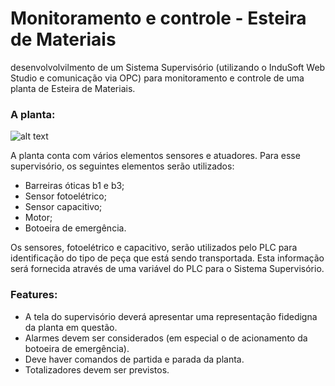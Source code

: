 # Monitoramento e controle - Esteira de Materiais

desenvolvolvilmento de um Sistema Supervisório (utilizando o InduSoft Web Studio e comunicação via OPC) para monitoramento e controle de uma planta de Esteira de Materiais.

### A planta:

![alt text](https://online.ucl.br/assets/courseware/v1/6ed4a3633da5d81bf49b65d9f7ece27b/asset-v1:UCLx+11684+2022-2+type@asset+block/esteira.jpg)

A planta conta com vários elementos sensores e atuadores. Para esse supervisório, os seguintes elementos serão utilizados:


- Barreiras óticas b1 e b3;
- Sensor fotoelétrico;
- Sensor capacitivo;
- Motor;
- Botoeira de emergência.


Os sensores, fotoelétrico e capacitivo, serão utilizados pelo PLC para identificação do tipo de peça que está sendo transportada. Esta informação será fornecida através de uma variável do PLC para o Sistema Supervisório.

### Features:

- A tela do supervisório deverá apresentar uma representação fidedigna da planta em questão.
- Alarmes devem ser considerados (em especial o de acionamento da botoeira de emergência).
- Deve haver comandos de partida e parada da planta.
- Totalizadores devem ser previstos.
